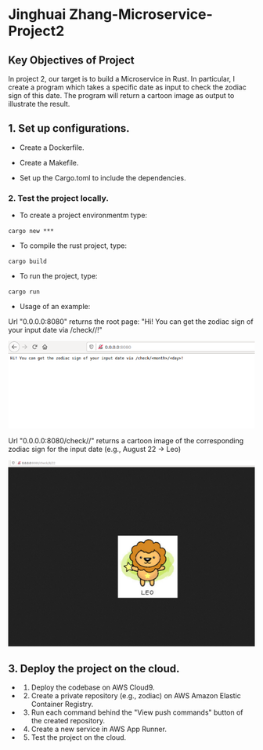 # Jinghuai Zhang-Microservice-Project2

## Key Objectives of Project
In project 2, our target is to build a Microservice in Rust. In particular, I create a program which takes a specific date as input to check the zodiac sign of this date. The program will return a cartoon image as output to illustrate the result.

## 1. Set up configurations.
* Create a Dockerfile.

* Create a Makefile.

* Set up the Cargo.toml to include the dependencies.

### 2. Test the project locally.
* To create a project environmentm type:

`cargo new ***`

* To compile the rust project, type:

`cargo build`

* To run the project, type:

`cargo run` 

* Usage of an example:

Url "0.0.0.0:8080" returns the root page: "Hi! You can get the zodiac sign of your input date via /check/<month>/<day>!"

<img width="642" src="assets/1.png">

Url "0.0.0.0:8080/check/<month>/<day>" returns a cartoon image of the corresponding zodiac sign for the input date (e.g., August 22 -> Leo)

<img width="642" src="assets/2.png">

## 3. Deploy the project on the cloud.

* 1. Deploy the codebase on AWS Cloud9.

* 2. Create a private repository (e.g., zodiac) on AWS Amazon Elastic Container Registry.

* 3. Run each command behind the "View push commands" button of the created repository.

* 4. Create a new service in AWS App Runner.

* 5. Test the project on the cloud.
